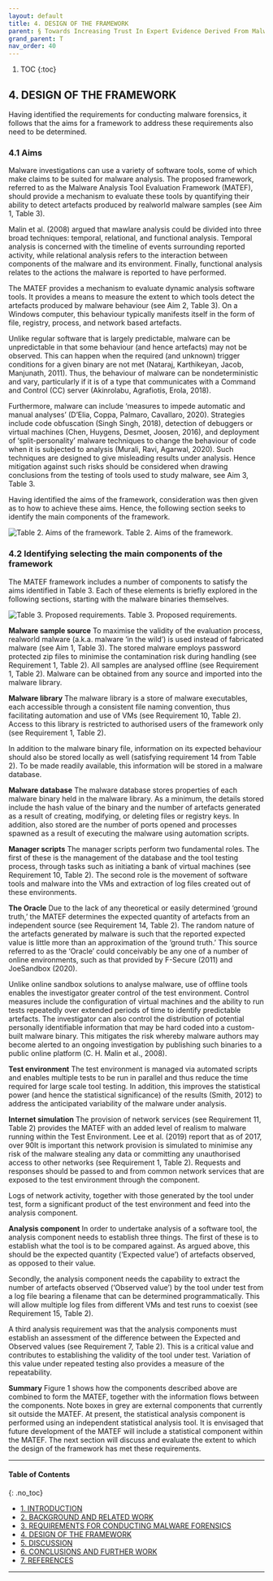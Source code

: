 ```yaml
---
layout: default
title: 4. DESIGN OF THE FRAMEWORK  
parent: § Towards Increasing Trust In Expert Evidence Derived From Malware Forensic Tools 
grand_parent: T 
nav_order: 40 
---
```

<style>
.dont-break-out {
  /* These are technically the same, but use both */
  overflow-wrap: break-word;
  word-wrap: break-word;

  -ms-word-break: break-all;
  /* This is the dangerous one in WebKit, as it breaks things wherever */
  word-break: break-all;
  /* Instead use this non-standard one: */
  word-break: break-word;
}

.youtube-container {
    position: relative;
    width: 100%;
    height: 0;
    padding-bottom: 56.25%;
}
.youtube-video {
    position: absolute;
    top: 0;
    left: 0;
    width: 100%;
    height: 100%;
}

</style>

<div class="dont-break-out" markdown="1">

1. TOC
{:toc}

## 4. DESIGN OF THE FRAMEWORK
Having identified the requirements for conducting malware forensics, it follows that the aims for a framework to address these requirements also need to be determined.

### 4.1 Aims
Malware investigations can use a variety of software tools, some of which make claims to be suited for malware analysis. The proposed framework, referred to as the Malware Analysis Tool Evaluation Framework (MATEF), should provide a mechanism to evaluate these tools by quantifying their ability to detect artefacts produced by realworld malware samples (see Aim 1, Table 3).

Malin et al. (2008) argued that mawlare analysis could be divided into three broad techniques: temporal, relational, and functional analysis. Temporal analysis is concerned with the timeline of events surrounding reported activity, while relational analysis refers to the interaction between components of the malware and its environment. Finally, functional analysis relates to the actions the malware is reported to have performed.

The MATEF provides a mechanism to evaluate dynamic analysis software tools. It provides a means to measure the extent to which tools detect the artefacts produced by malware behaviour (see Aim 2, Table 3). On a Windows computer, this behaviour typically manifests itself in the form of file, registry, process, and network based artefacts.

Unlike regular software that is largely predictable, malware can be unpredictable in that some behaviour (and hence artefacts) may not be observed. This can happen when the required (and unknown) trigger conditions for a given binary are not met (Nataraj, Karthikeyan, Jacob, Manjunath, 2011). Thus, the behaviour of malware can be nondeterministic and vary, particularly if it is of a type that communicates with a Command and Control (CC) server (Akinrolabu, Agrafiotis, Erola, 2018).

Furthermore, malware can include ‘measures to impede automatic and manual analyses’ (D’Elia, Coppa, Palmaro, Cavallaro, 2020). Strategies include code obfuscation (Singh Singh, 2018), detection of debuggers or virtual machines (Chen, Huygens, Desmet, Joosen, 2016), and deployment of ‘split-personality’ malware techniques to change the behaviour of code when it is subjected to analysis (Murali, Ravi, Agarwal, 2020). Such techniques are designed to give misleading results under analysis. Hence mitigation against such risks should be considered when drawing conclusions from the testing of tools used to study malware, see Aim 3, Table 3.

Having identified the aims of the framework, consideration was then given as to how to achieve these aims. Hence, the following section seeks to identify the main components of the framework.

![Table 2. Aims of the framework.](https://statics.bsafes.com/images/papers/towards-increasing-trust-in-expert-evidence-derived-from-malware-forensics-tools-table-2.png)
Table 2. Aims of the framework.

### 4.2 Identifying selecting the main components of the framework
The MATEF framework includes a number of components to satisfy the aims identified in Table 3. Each of these elements is briefly explored in the following sections, starting with the malware binaries themselves.

![Table 3. Proposed requirements.](https://statics.bsafes.com/images/papers/towards-increasing-trust-in-expert-evidence-derived-from-malware-forensics-tools-table-3.png)
Table 3. Proposed requirements.

**Malware sample source** To maximise the validity of the evaluation process, realworld malware (a.k.a. malware ‘in the wild’) is used instead of fabricated malware (see Aim 1, Table 3). The stored malware employs password protected zip files to minimise the contamination risk during handling (see Requirement 1, Table 2). All samples are analysed offline (see Requirement 1, Table 2). Malware can be obtained from any source and imported into the malware library.

**Malware library** The malware library is a store of malware executables, each accessible through a consistent file naming convention, thus facilitating automation and use of VMs (see Requirement 10, Table 2). Access to this library is restricted to authorised users of the framework only (see Requirement 1, Table 2).

In addition to the malware binary file, information on its expected behaviour should also be stored locally as well (satisfying requirement 14 from Table 2). To be made readily available, this information will be stored in a malware database.

**Malware database** The malware database stores properties of each malware binary held in the malware library. As a minimum, the details stored include the hash value of the binary and the number of artefacts generated as a result of creating, modifying, or deleting files or registry keys. In addition, also stored are the number of ports opened and processes spawned as a result of executing the malware using automation scripts.

**Manager scripts** The manager scripts perform two fundamental roles. The first of these is the management of the database and the tool testing process, through tasks such as initiating a bank of virtual machines (see Requirement 10, Table 2). The second role is the movement of software tools and malware into the VMs and extraction of log files created out of these environments.

**The Oracle** Due to the lack of any theoretical or easily determined ‘ground truth,’ the MATEF determines the expected quantity of artefacts from an independent source (see Requirement 14, Table 2). The random nature of the artefacts generated by malware is such that the reported expected value is little more than an approximation of the ‘ground truth.’ This source referred to as the ‘Oracle’ could conceivably be any one of a number of online environments, such as that provided by F-Secure (2011) and JoeSandbox (2020).

Unlike online sandbox solutions to analyse malware, use of offline tools enables the investigator greater control of the test environment. Control measures include the configuration of virtual machines and the ability to run tests repeatedly over extended periods of time to identify predictable artefacts. The investigator can also control the distribution of potential personally identifiable information that may be hard coded into a custom-built malware binary. This mitigates the risk whereby malware authors may become alerted to an ongoing investigation by publishing such binaries to a public online platform (C. H. Malin et al., 2008).

**Test environment** The test environment is managed via automated scripts and enables multiple tests to be run in parallel and thus reduce the time required for large scale tool testing. In addition, this improves the statistical power (and hence the statistical significance) of the results (Smith, 2012) to address the anticipated variability of the malware under analysis.

**Internet simulation** The provision of network services (see Requirement 11, Table 2) provides the MATEF with an added level of realism to malware running within the Test Environment. Lee et al. (2019) report that as of 2017, over 90It is important this network provision is simulated to minimise any risk of the malware stealing any data or committing any unauthorised access to other networks (see Requirement 1, Table 2). Requests and responses should be passed to and from common network services that are exposed to the test environment through the component.

Logs of network activity, together with those generated by the tool under test, form a significant product of the test environment and feed into the analysis component.

**Analysis component** In order to undertake analysis of a software tool, the analysis component needs to establish three things. The first of these is to establish what the tool is to be compared against. As argued above, this should be the expected quantity (‘Expected value’) of artefacts observed, as opposed to their value.

Secondly, the analysis component needs the capability to extract the number of artefacts observed (‘Observed value’) by the tool under test from a log file bearing a filename that can be determined programmatically. This will allow multiple log files from different VMs and test runs to coexist (see Requirement 15, Table 2).

A third analysis requirement was that the analysis components must establish an assessment of the difference between the Expected and Observed values (see Requirement 7, Table 2). This is a critical value and contributes to establishing the validity of the tool under test. Variation of this value under repeated testing also provides a measure of the repeatability.

**Summary** Figure 1 shows how the components described above are combined to form the MATEF, together with the information flows between the components. Note boxes in grey are external components that currently sit outside the MATEF. At present, the statistical analysis component is performed using an independent statistical analysis tool. It is envisaged that future development of the MATEF will include a statistical component within the MATEF. The next section will discuss and evaluate the extent to which the design of the framework has met these requirements.

***

#### Table of Contents
{: .no_toc}

<ul><li> <a href="/docs/T/towards-increasing-trust-in-expert-evidence-derived-from-malware-forensics-tools-1/">1. INTRODUCTION</a></li><li> <a href="/docs/T/towards-increasing-trust-in-expert-evidence-derived-from-malware-forensics-tools-2/">2. BACKGROUND AND RELATED WORK</a></li><li> <a href="/docs/T/towards-increasing-trust-in-expert-evidence-derived-from-malware-forensics-tools-3/">3. REQUIREMENTS FOR CONDUCTING MALWARE FORENSICS</a></li><li> <a href="/docs/T/towards-increasing-trust-in-expert-evidence-derived-from-malware-forensics-tools-4/">4. DESIGN OF THE FRAMEWORK</a></li><li> <a href="/docs/T/towards-increasing-trust-in-expert-evidence-derived-from-malware-forensics-tools-5/">5. DISCUSSION</a></li><li> <a href="/docs/T/towards-increasing-trust-in-expert-evidence-derived-from-malware-forensics-tools-6/">6. CONCLUSIONS AND FURTHER WORK</a></li><li> <a href="/docs/T/towards-increasing-trust-in-expert-evidence-derived-from-malware-forensics-tools-7/">7. REFERENCES</a></li></ul>

***

</div>
